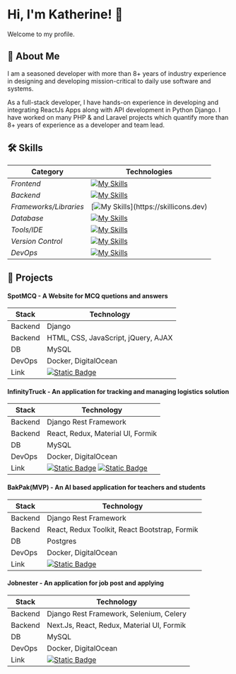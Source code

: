 
# Hi, I'm Katherine! 👋

Welcome to my profile.
## 🚀 About Me
I am a seasoned developer with more than 8+ years of industry experience in designing and developing mission-critical to daily use software and systems.

As a full-stack developer, I have hands-on experience in developing and integrating ReactJs Apps along with API development in Python Django. I have worked on many PHP & and Laravel projects which quantify more than 8+ years of experience as a developer and team lead.


## 🛠 Skills
| Category                  | Technologies                                                      |
|---------------------------|-------------------------------------------------------------------|
| *Frontend*              | [![My Skills](https://skillicons.dev/icons?i=react,next,js,html,css,scss,jquery,ajax)](https://skillicons.dev)            |
| *Backend*               | [![My Skills](https://skillicons.dev/icons?i=python,php)](https://skillicons.dev)                                                      |
| *Frameworks/Libraries*  | [![My Skills](https://skillicons.dev/icons?i=django,laravel,jquery,bootstrap,materialui,tailwind,redux,)](https://skillicons.dev) |
| *Database*       | [![My Skills](https://skillicons.dev/icons?i=mysql,postgres,sqlite)](https://skillicons.dev) 
| *Tools/IDE*       | [![My Skills](https://skillicons.dev/icons?i=vscode,atom,postman)](https://skillicons.dev)                                            
| *Version Control*       | [![My Skills](https://skillicons.dev/icons?i=github,bitbucket)](https://skillicons.dev)                                            |
| *DevOps*                | [![My Skills](https://skillicons.dev/icons?i=docker,aws)](https://skillicons.dev)                          |

## 🔗 Projects
#### SpotMCQ - A Website for MCQ quetions and answers

| Stack            | Technology                                                                |
| ----------------- | ------------------------------------------------------------------ |
| Backend  | Django |
| Backend | HTML, CSS, JavaScript, jQuery, AJAX |
| DB | MySQL |
| DevOps  | Docker, DigitalOcean |
| Link  | [![Static Badge](https://img.shields.io/badge/landingpage-click%20here-blue)](https://spotmcq.com/) |

#### InfinityTruck - An application for tracking and managing logistics solution 

| Stack            | Technology                                                                |
| ----------------- | ------------------------------------------------------------------ |
| Backend  | Django Rest Framework |
| Backend | React, Redux, Material UI, Formik |
| DB | MySQL |
| DevOps  | Docker, DigitalOcean |
| Link  | [![Static Badge](https://img.shields.io/badge/landingpage-click%20here-blue)](https://infinitytruck.in/) [![Static Badge](https://img.shields.io/badge/application-click%20here-blue)](https://app.infinitytruck.in/) |

#### BakPak(MVP) - An AI based application for teachers and students 

| Stack            | Technology                                                                |
| ----------------- | ------------------------------------------------------------------ |
| Backend  | Django Rest Framework |
| Backend | React, Redux Toolkit, React Bootstrap, Formik |
| DB | Postgres |
| DevOps  | Docker, DigitalOcean |
| Link  |[![Static Badge](https://img.shields.io/badge/application-click%20here-blue)](http://bakpak.ai/) |

#### Jobnester - An application for job post and applying

| Stack            | Technology                                                                |
| ----------------- | ------------------------------------------------------------------ |
| Backend  | Django Rest Framework, Selenium, Celery |
| Backend | Next.Js, React, Redux, Material UI, Formik |
| DB | MySQL |
| DevOps  | Docker, DigitalOcean |
| Link  | [![Static Badge](https://img.shields.io/badge/application-click%20here-blue)](https://jobnester.com/) |




